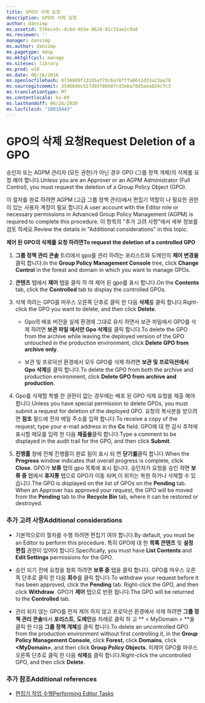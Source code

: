 ```yaml
---
title: GPO의 삭제 요청
description: GPO의 삭제 요청
author: dansimp
ms.assetid: 576ece5c-dc6d-4b5e-8628-01c15ae2c9a8
ms.reviewer: ''
manager: dansimp
ms.author: dansimp
ms.pagetype: mdop
ms.mktglfcycl: manage
ms.sitesec: library
ms.prod: w10
ms.date: 06/16/2016
ms.openlocfilehash: 87368d9f132d1ef7dc6a70fffa0611d33a23aa78
ms.sourcegitcommit: 354664bc527d93f80687cd2eba70d1eea024c7c3
ms.translationtype: MT
ms.contentlocale: ko-KR
ms.lasthandoff: 06/26/2020
ms.locfileid: "10818443"
---
```

# <span data-ttu-id="19faa-103">GPO의 삭제 요청</span><span class="sxs-lookup"><span data-stu-id="19faa-103">Request Deletion of a GPO</span></span>


<span data-ttu-id="19faa-104">승인자 또는 AGPM 관리자 (모든 권한)가 아닌 경우 GPO (그룹 정책 개체)의 삭제를 요청 해야 합니다.</span><span class="sxs-lookup"><span data-stu-id="19faa-104">Unless you are an Approver or an AGPM Administrator (Full Control), you must request the deletion of a Group Policy Object (GPO).</span></span>

<span data-ttu-id="19faa-105">이 절차를 완료 하려면 AGPM (고급 그룹 정책 관리)에서 편집기 역할이 나 필요한 권한이 있는 사용자 계정이 필요 합니다.</span><span class="sxs-lookup"><span data-stu-id="19faa-105">A user account with the Editor role or necessary permissions in Advanced Group Policy Management (AGPM) is required to complete this procedure.</span></span> <span data-ttu-id="19faa-106">이 항목의 "추가 고려 사항"에서 세부 정보를 검토 하세요.</span><span class="sxs-lookup"><span data-stu-id="19faa-106">Review the details in "Additional considerations" in this topic.</span></span>

**<span data-ttu-id="19faa-107">제어 된 GPO의 삭제를 요청 하려면</span><span class="sxs-lookup"><span data-stu-id="19faa-107">To request the deletion of a controlled GPO</span></span>**

1.  <span data-ttu-id="19faa-108">**그룹 정책 관리 콘솔** 트리에서 gpo를 관리 하려는 포리스트와 도메인의 **제어 변경을** 클릭 합니다.</span><span class="sxs-lookup"><span data-stu-id="19faa-108">In the **Group Policy Management Console** tree, click **Change Control** in the forest and domain in which you want to manage GPOs.</span></span>

2.  <span data-ttu-id="19faa-109">**콘텐츠** 탭에서 **제어** 탭을 클릭 하 여 제어 된 gpo를 표시 합니다.</span><span class="sxs-lookup"><span data-stu-id="19faa-109">On the **Contents** tab, click the **Controlled** tab to display the controlled GPOs.</span></span>

3.  <span data-ttu-id="19faa-110">삭제 하려는 GPO를 마우스 오른쪽 단추로 클릭 한 다음 **삭제**를 클릭 합니다.</span><span class="sxs-lookup"><span data-stu-id="19faa-110">Right-click the GPO you want to delete, and then click **Delete**.</span></span>

    -   <span data-ttu-id="19faa-111">Gpo의 배포 버전을 실제 환경에 그대로 유지 하면서 보관 파일에서 GPO를 삭제 하려면 **보관 파일 에서만 Gpo 삭제**를 클릭 합니다.</span><span class="sxs-lookup"><span data-stu-id="19faa-111">To delete the GPO from the archive while leaving the deployed version of the GPO untouched in the production environment, click **Delete GPO from archive only**.</span></span>

    -   <span data-ttu-id="19faa-112">보관 및 프로덕션 환경에서 모두 GPO를 삭제 하려면 **보관 및 프로덕션에서 Gpo 삭제**를 클릭 합니다.</span><span class="sxs-lookup"><span data-stu-id="19faa-112">To delete the GPO from both the archive and production environment, click **Delete GPO from archive and production**.</span></span>

4.  <span data-ttu-id="19faa-113">Gpo를 삭제할 특별 한 권한이 없는 경우에는 배포 된 GPO 삭제 요청을 제출 해야 합니다.</span><span class="sxs-lookup"><span data-stu-id="19faa-113">Unless you have special permission to delete GPOs, you must submit a request for deletion of the deployed GPO.</span></span> <span data-ttu-id="19faa-114">요청의 복사본을 받으려면 **참조** 필드에 전자 메일 주소를 입력 합니다.</span><span class="sxs-lookup"><span data-stu-id="19faa-114">To receive a copy of the request, type your e-mail address in the **Cc** field.</span></span> <span data-ttu-id="19faa-115">GPO에 대 한 감사 추적에 표시할 메모를 입력 한 다음 **제출을**클릭 합니다.</span><span class="sxs-lookup"><span data-stu-id="19faa-115">Type a comment to be displayed in the audit trail for the GPO, and then click **Submit**.</span></span>

5.  <span data-ttu-id="19faa-116">**진행률** 창에 전체 진행률이 완료 됨이 표시 되 면 **닫기를**클릭 합니다.</span><span class="sxs-lookup"><span data-stu-id="19faa-116">When the **Progress** window indicates that overall progress is complete, click **Close**.</span></span> <span data-ttu-id="19faa-117">GPO가 **보류** 탭의 gpo 목록에 표시 됩니다. 승인자가 요청을 승인 하면 **보류 중** 탭에서 **휴지통** 탭으로 GPO가 이동 되며,이 위치는 복원 하거나 삭제할 수 있습니다.</span><span class="sxs-lookup"><span data-stu-id="19faa-117">The GPO is displayed on the list of GPOs on the **Pending** tab. When an Approver has approved your request, the GPO will be moved from the **Pending** tab to the **Recycle Bin** tab, where it can be restored or destroyed.</span></span>

### <span data-ttu-id="19faa-118">추가 고려 사항</span><span class="sxs-lookup"><span data-stu-id="19faa-118">Additional considerations</span></span>

-   <span data-ttu-id="19faa-119">기본적으로이 절차를 수행 하려면 편집기 여야 합니다.</span><span class="sxs-lookup"><span data-stu-id="19faa-119">By default, you must be an Editor to perform this procedure.</span></span> <span data-ttu-id="19faa-120">특히 GPO에 대 한 **목록 콘텐츠** 및 **설정 편집** 권한이 있어야 합니다.</span><span class="sxs-lookup"><span data-stu-id="19faa-120">Specifically, you must have **List Contents** and **Edit Settings** permissions for the GPO.</span></span>

-   <span data-ttu-id="19faa-121">승인 되기 전에 요청을 철회 하려면 **보류 중** 탭을 클릭 합니다. GPO를 마우스 오른쪽 단추로 클릭 한 다음 **회수**를 클릭 합니다.</span><span class="sxs-lookup"><span data-stu-id="19faa-121">To withdraw your request before it has been approved, click the **Pending** tab. Right-click the GPO, and then click **Withdraw**.</span></span> <span data-ttu-id="19faa-122">GPO가 **제어** 탭으로 반환 됩니다.</span><span class="sxs-lookup"><span data-stu-id="19faa-122">The GPO will be returned to the **Controlled** tab.</span></span>

-   <span data-ttu-id="19faa-123">관리 되지 않는 GPO를 먼저 제어 하지 않고 프로덕션 환경에서 삭제 하려면 **그룹 정책 관리 콘솔**에서 **포리스트**, **도메인**을 차례로 클릭 하 고 \*\* &lt; MyDomain &gt; \*\*을 클릭 한 다음 **그룹 정책 개체**를 클릭 합니다.</span><span class="sxs-lookup"><span data-stu-id="19faa-123">To delete an uncontrolled GPO from the production environment without first controlling it, in the **Group Policy Management Console**, click **Forest**, click **Domains**, click **&lt;MyDomain&gt;**, and then click **Group Policy Objects**.</span></span> <span data-ttu-id="19faa-124">미제어 GPO를 마우스 오른쪽 단추로 클릭 한 다음 **삭제**를 클릭 합니다.</span><span class="sxs-lookup"><span data-stu-id="19faa-124">Right-click the uncontrolled GPO, and then click **Delete**.</span></span>

### <span data-ttu-id="19faa-125">추가 참조</span><span class="sxs-lookup"><span data-stu-id="19faa-125">Additional references</span></span>

-   [<span data-ttu-id="19faa-126">편집기 작업 수행</span><span class="sxs-lookup"><span data-stu-id="19faa-126">Performing Editor Tasks</span></span>](performing-editor-tasks-agpm30ops.md)

 

 





